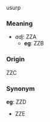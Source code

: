 usurp
### Meaning
+ _adj_: ZZA
    + __eg__: ZZB

### Origin

ZZC

### Synonym

__eg__: ZZD

+ ZZE


